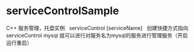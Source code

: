 # serviceControlSample
C++ 服务管理，托盘实例
 
serviceControl [serviceName]
 
创建快捷方式指向 serviceControl mysql 就可以进行对服务名为mysql的服务进行管理服务（开启运行重启）
 
